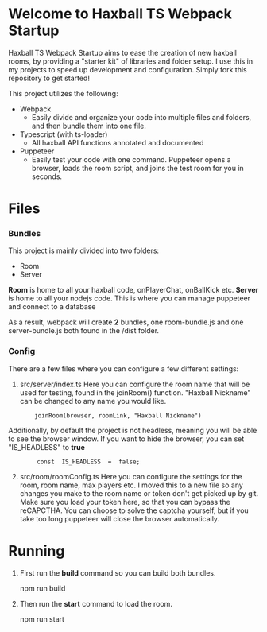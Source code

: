 # Welcome to Haxball TS Webpack Startup

Haxball TS Webpack Startup aims to ease the creation of new haxball rooms, by providing a "starter kit" of libraries and folder setup. I use this in my projects to speed up development and configuration. Simply fork this repository to get started!

This project utilizes the following:

- Webpack
  - Easily divide and organize your code into multiple files and folders, and then bundle them into one file.
- Typescript (with ts-loader)
  - All haxball API functions annotated and documented
- Puppeteer
  - Easily test your code with one command. Puppeteer opens a browser, loads the room script, and joins the test room for you in seconds.

# Files

### Bundles

This project is mainly divided into two folders:

- Room
- Server

**Room** is home to all your haxball code, onPlayerChat, onBallKick etc.
**Server** is home to all your nodejs code. This is where you can manage puppeteer and connect to a database

As a result, webpack will create **2** bundles, one room-bundle.js and one server-bundle.js both found in the /dist folder.

### Config

There are a few files where you can configure a few different settings:

1.  src/server/index.ts
    Here you can configure the room name that will be used for testing, found in the joinRoom() function. "Haxball Nickname" can be changed to any name you would like.

            joinRoom(browser, roomLink, "Haxball Nickname")

Additionally, by default the project is not headless, meaning you will be able to see the browser window. If you want to hide the browser, you can set "IS_HEADLESS" to **true**

            const  IS_HEADLESS  =  false;

2.  src/room/roomConfig.ts
    Here you can configure the settings for the room, room name, max players etc. I moved this to a new file so any changes you make to the room name or token don't get picked up by git. Make sure you load your token here, so that you can bypass the reCAPCTHA. You can choose to solve the captcha yourself, but if you take too long puppeteer will close the browser automatically.

# Running

1. First run the **build** command so you can build both bundles.

   npm run build

2. Then run the **start** command to load the room.

   npm run start

